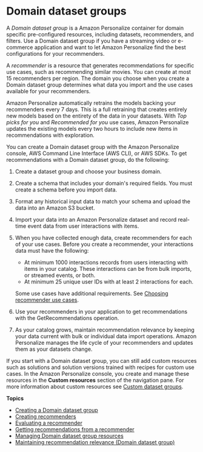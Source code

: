 # Domain dataset groups<a name="domain-dataset-groups"></a>

 A *Domain dataset group* is a Amazon Personalize container for domain specific pre\-configured resources, including datasets, recommenders, and filters\. Use a Domain dataset group if you have a streaming video or e\-commerce application and want to let Amazon Personalize find the best configurations for your recommenders\. 

A *recommender* is a resource that generates recommendations for specific use cases, such as recommending similar movies\. You can create at most 15 recommenders per region\. The domain you choose when you create a Domain dataset group determines what data you import and the use cases available for your recommenders\. 

 Amazon Personalize automatically retrains the models backing your recommenders every 7 days\. This is a full retraining that creates entirely new models based on the entirety of the data in your datasets\. With *Top picks for you* and *Recommended for you* use cases, Amazon Personalize updates the existing models every two hours to include new items in recommendations with exploration\. 

You can create a Domain dataset group with the Amazon Personalize console, AWS Command Line Interface \(AWS CLI\), or AWS SDKs\. To get recommendations with a Domain dataset group, do the following: 

1. Create a dataset group and choose your business domain\.

1.  Create a schema that includes your domain's required fields\. You must create a schema before you import data\. 

1.  Format any historical input data to match your schema and upload the data into an Amazon S3 bucket\. 

1.  Import your data into an Amazon Personalize dataset and record real\-time event data from user interactions with items\. 

1. When you have collected enough data, create recommenders for each of your use cases\. Before you create a recommender, your interactions data must have the following: 
   + At minimum 1000 interactions records from users interacting with items in your catalog\. These interactions can be from bulk imports, or streamed events, or both\.
   + At minimum 25 unique user IDs with at least 2 interactions for each\.

   Some use cases have additional requirements\. See [Choosing recommender use cases](domain-use-cases.md)\.

1. Use your recommenders in your application to get recommendations with the GetRecommendations operation\.

1. As your catalog grows, maintain recommendation relevance by keeping your data current with bulk or individual data import operations\. Amazon Personalize manages the life cycle of your recommenders and updates them as your datasets change\. 

 If you start with a Domain dataset group, you can still add custom resources such as solutions and solution versions trained with recipes for custom use cases\. In the Amazon Personalize console, you create and manage these resources in the **Custom resources** section of the navigation pane\. For more information about custom resources see [Custom dataset groups](custom-dataset-groups.md)\. 

**Topics**
+ [Creating a Domain dataset group](create-domain-dataset-group.md)
+ [Creating recommenders](creating-recommenders.md)
+ [Evaluating a recommender](evaluating-recommenders.md)
+ [Getting recommendations from a recommender](domain-dsg-recommendations.md)
+ [Managing Domain dataset group resources](managing-domain-resources.md)
+ [Maintaining recommendation relevance \(Domain dataset group\)](maintaining-relevance-domain.md)